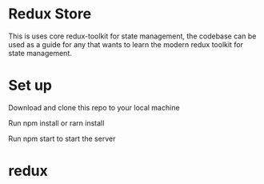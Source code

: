 # Redux Store
This is uses core redux-toolkit for state management, the codebase can be used as a guide for any that wants to learn the modern redux toolkit for state management.

# Set up

Download and clone this repo to your local machine

Run npm install or rarn install

Run npm start to start the server

# redux
